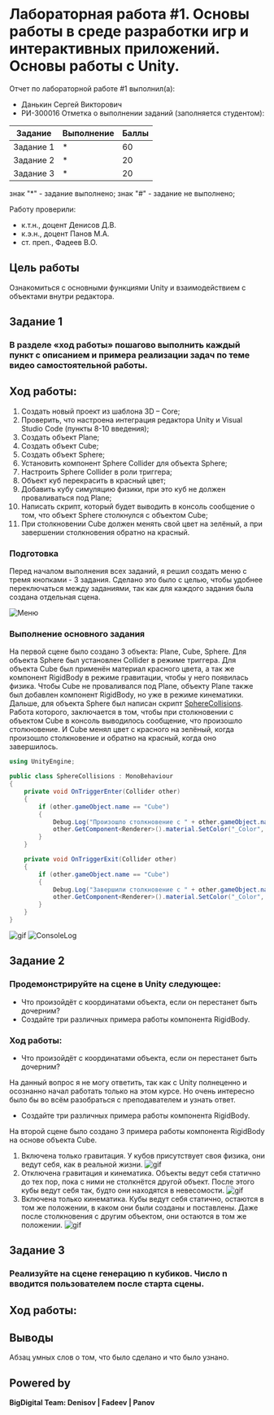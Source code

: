 # Лабораторная работа #1. Основы работы в среде разработки игр и интерактивных приложений. Основы работы c Unity.
Отчет по лабораторной работе #1 выполнил(а):
- Данькин Сергей Викторович
- РИ-300016
Отметка о выполнении заданий (заполняется студентом):

| Задание | Выполнение | Баллы |
| ------ | ------ | ------ |
| Задание 1 | * | 60 |
| Задание 2 | * | 20 |
| Задание 3 | * | 20 |

знак "*" - задание выполнено; знак "#" - задание не выполнено;

Работу проверили:
- к.т.н., доцент Денисов Д.В.
- к.э.н., доцент Панов М.А.
- ст. преп., Фадеев В.О.

## Цель работы
Ознакомиться с основными функциями Unity и взаимодействием с объектами внутри редактора.

## Задание 1
### В разделе «ход работы» пошагово выполнить каждый пункт с описанием и примера реализации задач по теме видео самостоятельной работы.
## Ход работы:
1. Создать новый проект из шаблона 3D – Core;
2. Проверить, что настроена интеграция редактора Unity и Visual Studio Code (пункты 8-10 введения);
3. Создать объект Plane;
4. Создать объект Cube;
5. Создать объект Sphere;
6. Установить компонент Sphere Collider для объекта Sphere;
7. Настроить Sphere Collider в роли триггера;
8. Объект куб перекрасить в красный цвет;
9. Добавить кубу симуляцию физики, при это куб не должен проваливаться под Plane;
10. Написать скрипт, который будет выводить в консоль сообщение о том, что объект Sphere столкнулся с объектом Cube;
11. При столкновении Cube должен менять свой цвет на зелёный, а при
завершении столкновения обратно на красный.

### Подготовка
Перед началом выполнения всех заданий, я решил создать меню с тремя кнопками - 3 задания. Сделано это было с целью, чтобы удобнее переключаться между заданиями, так как для каждого задания была создана отдельная сцена.

![Меню](https://github.com/S1GARETA/UnityLab1/blob/main/Demo%20files/Menu.jpg)

### Выполнение основного задания
На первой сцене было создано 3 объекта: Plane, Cube, Sphere. Для объекта Sphere был установлен Collider в режиме триггера. Для объекта Cube был применён материал красного цвета, а так же компонент RigidBody в режиме гравитации, чтобы у него появилась физика. Чтобы Cube не проваливался под Plane, объекту Plane также был добавлен компонент RigidBody, но уже в режиме кинематики.
Дальше, для объекта Sphere был написан скрипт [SphereCollisions](https://github.com/S1GARETA/UnityLab1/blob/main/Practice%201/Assets/Scripts/SphereCollisions.cs). Работа которого, заключается в том, чтобы при столкновении с объектом Cube в консоль выводилось сообщение, что произошло столкновение. И Cube менял цвет с красного на зелёный, когда произошло столкновение и обратно на красный, когда оно завершилось.
``` cs
using UnityEngine;

public class SphereCollisions : MonoBehaviour
{
    private void OnTriggerEnter(Collider other) 
    {
        if (other.gameObject.name == "Cube") 
        {
            Debug.Log("Произошло столкновение с " + other.gameObject.name);
            other.GetComponent<Renderer>().material.SetColor("_Color", Color.green);
        }
    }

    private void OnTriggerExit(Collider other) 
    {
        if (other.gameObject.name == "Cube")
        {
            Debug.Log("Завершили столкновение с " + other.gameObject.name);
            other.GetComponent<Renderer>().material.SetColor("_Color", Color.red);
        }
    }
}
```
![gif](https://github.com/S1GARETA/UnityLab1/blob/main/Demo%20files/Task1.gif)
![ConsoleLog](https://github.com/S1GARETA/UnityLab1/blob/main/Demo%20files/ConsoleLog.jpg)


## Задание 2
### Продемонстрируйте на сцене в Unity следующее:
- Что произойдёт с координатами объекта, если он перестанет быть дочерним?
- Создайте три различных примера работы компонента RigidBody.
### Ход работы:
- Что произойдёт с координатами объекта, если он перестанет быть дочерним?

На данный вопрос я не могу ответить, так как с Unity полнеценно и осознанно начал работать только на этом курсе. Но очень интересно было бы во всём разобраться с преподавателем и узнать ответ.

- Создайте три различных примера работы компонента RigidBody.

На второй сцене было создано 3 примера работы компонента RigidBody на основе объекта Cube.
1. Включена только гравитация. У кубов присутствует своя физика, они ведут себя, как в реальной жизни.
![gif](https://github.com/S1GARETA/UnityLab1/blob/main/Demo%20files/Task2_Example1.gif)
2. Отключена гравитация и кинематика. Объекты ведут себя статично до тех пор, пока с ними не столкнётся другой объект. После этого кубы ведут себя так, будто они находятся в невесомости.
![gif](https://github.com/S1GARETA/UnityLab1/blob/main/Demo%20files/Task2_Example2.gif)
3. Включена только кинематика. Кубы ведут себя статично, остаются в том же положении, в каком они были созданы и поставлены. Даже после столкновения с другим объектом, они остаются в том же положении.
![gif](https://github.com/S1GARETA/UnityLab1/blob/main/Demo%20files/Task2_Example3.gif)

## Задание 3
### Реализуйте на сцене генерацию n кубиков. Число n вводится пользователем после старта сцены.
## Ход работы:

## Выводы

Абзац умных слов о том, что было сделано и что было узнано.

## Powered by

**BigDigital Team: Denisov | Fadeev | Panov**
